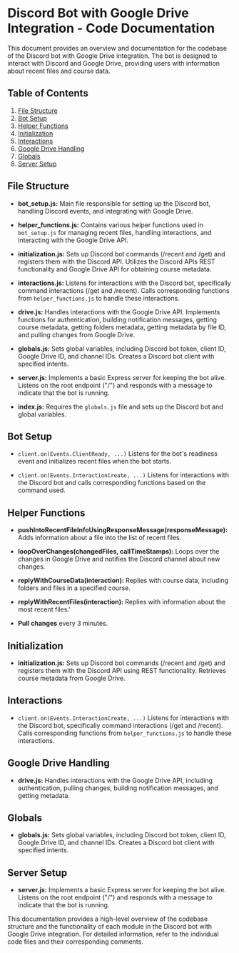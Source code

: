 # Discord Bot with Google Drive Integration - Code Documentation

This document provides an overview and documentation for the codebase of the Discord bot with Google Drive integration. The bot is designed to interact with Discord and Google Drive, providing users with information about recent files and course data.

## Table of Contents

1. [File Structure](#file-structure)
2. [Bot Setup](#bot-setup)
3. [Helper Functions](#helper-functions)
4. [Initialization](#initialization)
5. [Interactions](#interactions)
6. [Google Drive Handling](#google-drive-handling)
7. [Globals](#globals)
8. [Server Setup](#server-setup)

## File Structure

- **bot_setup.js:** Main file responsible for setting up the Discord bot, handling Discord events, and integrating with Google Drive.

- **helper_functions.js:** Contains various helper functions used in `bot_setup.js` for managing recent files, handling interactions, and interacting with the Google Drive API.

- **initialization.js:** Sets up Discord bot commands (/recent and /get) and registers them with the Discord API. Utilizes the Discord APIs REST functionality and Google Drive API for obtaining course metadata.

- **interactions.js:** Listens for interactions with the Discord bot, specifically command interactions (/get and /recent). Calls corresponding functions from `helper_functions.js` to handle these interactions.

- **drive.js:** Handles interactions with the Google Drive API. Implements functions for authentication, building notification messages, getting course metadata, getting folders metadata, getting metadata by file ID, and pulling changes from Google Drive.

- **globals.js:** Sets global variables, including Discord bot token, client ID, Google Drive ID, and channel IDs. Creates a Discord bot client with specified intents.

- **server.js:** Implements a basic Express server for keeping the bot alive. Listens on the root endpoint ("/") and responds with a message to indicate that the bot is running.

- **index.js:** Requires the `globals.js` file and sets up the Discord bot and global variables.

## Bot Setup

- `client.on(Events.ClientReady, ...)` Listens for the bot's readiness event and initializes recent files when the bot starts.

- `client.on(Events.InteractionCreate, ...)` Listens for interactions with the Discord bot and calls corresponding functions based on the command used.

## Helper Functions

- **pushIntoRecentFileInfoUsingResponseMessage(responseMessage):** Adds information about a file into the list of recent files.

- **loopOverChanges(changedFiles, callTimeStamps):** Loops over the changes in Google Drive and notifies the Discord channel about new changes.

- **replyWithCourseData(interaction):** Replies with course data, including folders and files in a specified course.

- **replyWithRecentFiles(interaction):** Replies with information about the most recent files.'

- **Pull changes** every 3 minutes.

## Initialization

- **initialization.js:** Sets up Discord bot commands (/recent and /get) and registers them with the Discord API using REST functionality. Retrieves course metadata from Google Drive.

## Interactions

- `client.on(Events.InteractionCreate, ...)` Listens for interactions with the Discord bot, specifically command interactions (/get and /recent). Calls corresponding functions from `helper_functions.js` to handle these interactions.

## Google Drive Handling

- **drive.js:** Handles interactions with the Google Drive API, including authentication, pulling changes, building notification messages, and getting metadata.

## Globals

- **globals.js:** Sets global variables, including Discord bot token, client ID, Google Drive ID, and channel IDs. Creates a Discord bot client with specified intents.

## Server Setup

- **server.js:** Implements a basic Express server for keeping the bot alive. Listens on the root endpoint ("/") and responds with a message to indicate that the bot is running.

This documentation provides a high-level overview of the codebase structure and the functionality of each module in the Discord bot with Google Drive integration. For detailed information, refer to the individual code files and their corresponding comments.
